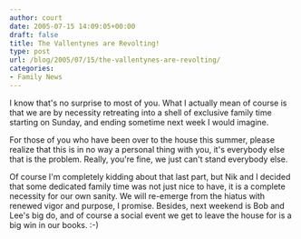 ```yaml
---
author: court
date: 2005-07-15 14:09:05+00:00
draft: false
title: The Vallentynes are Revolting!
type: post
url: /blog/2005/07/15/the-vallentynes-are-revolting/
categories:
- Family News
---
```


I know that's no surprise to most of you.  What I actually mean of course is that we are by necessity retreating into a shell of exclusive family time starting on Sunday, and ending sometime next week I would imagine.  

For those of you who have been over to the house this summer, please realize that this is in no way a personal thing with you, it's everybody else that is the problem.  Really, you're fine, we just can't stand everybody else.

Of course I'm completely kidding about that last part, but Nik and I decided that some dedicated family time was not just nice to have, it is a complete necessity for our own sanity.  We will re-emerge from the hiatus with renewed vigor and purpose, I promise.  Besides, next weekend is Bob and Lee's big do, and of course a social event we get to leave the house for is a big win in our books. :-)
